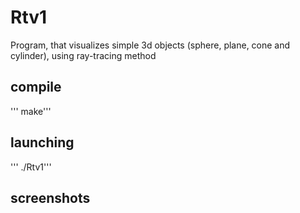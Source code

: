 # Rtv1
Program, that visualizes simple 3d objects (sphere, plane, cone and cylinder), using ray-tracing method

## compile
'''
make'''

## launching
'''
./Rtv1'''

## screenshots
